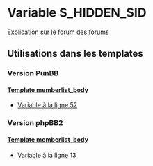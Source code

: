# Variable S_HIDDEN_SID
[Explication sur le forum des forums](http://forum.forumactif.com/t294113-listing-des-variables#S_HIDDEN_SID)
## Utilisations dans les templates
### Version PunBB
#### [Template memberlist_body](punbb/memberlist_body.md)
* [Variable à la ligne 52](../punbb/memberlist_body.tpl#L52)
### Version phpBB2
#### [Template memberlist_body](subsilver/memberlist_body.md)
* [Variable à la ligne 13](../subsilver/memberlist_body.tpl#L13)